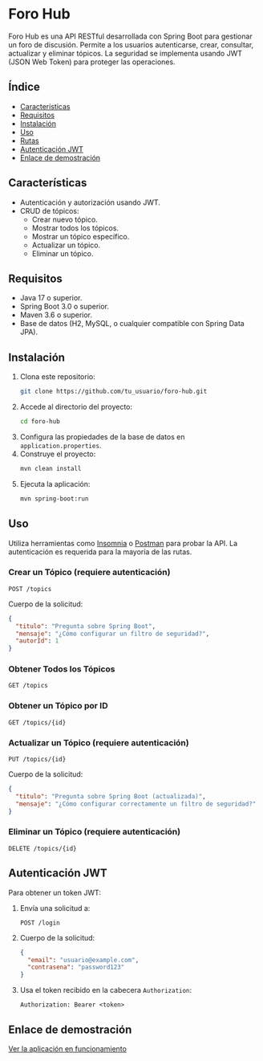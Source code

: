 # Foro Hub

Foro Hub es una API RESTful desarrollada con Spring Boot para gestionar un foro de discusión. Permite a los usuarios autenticarse, crear, consultar, actualizar y eliminar tópicos. La seguridad se implementa usando JWT (JSON Web Token) para proteger las operaciones.

## Índice

- [Características](#características)
- [Requisitos](#requisitos)
- [Instalación](#instalación)
- [Uso](#uso)
- [Rutas](#rutas)
- [Autenticación JWT](#autenticación-jwt)
- [Enlace de demostración](#enlace-de-demostración)

## Características

- Autenticación y autorización usando JWT.
- CRUD de tópicos:
  - Crear nuevo tópico.
  - Mostrar todos los tópicos.
  - Mostrar un tópico específico.
  - Actualizar un tópico.
  - Eliminar un tópico.

## Requisitos

- Java 17 o superior.
- Spring Boot 3.0 o superior.
- Maven 3.6 o superior.
- Base de datos (H2, MySQL, o cualquier compatible con Spring Data JPA).

## Instalación

1. Clona este repositorio:
   ```bash
   git clone https://github.com/tu_usuario/foro-hub.git
   ```
2. Accede al directorio del proyecto:
   ```bash
   cd foro-hub
   ```
3. Configura las propiedades de la base de datos en `application.properties`.
4. Construye el proyecto:
   ```bash
   mvn clean install
   ```
5. Ejecuta la aplicación:
   ```bash
   mvn spring-boot:run
   ```

## Uso

Utiliza herramientas como [Insomnia](https://insomnia.rest/) o [Postman](https://www.postman.com/) para probar la API. La autenticación es requerida para la mayoría de las rutas.

### Crear un Tópico (requiere autenticación)

```
POST /topics
```

Cuerpo de la solicitud:

```json
{
  "titulo": "Pregunta sobre Spring Boot",
  "mensaje": "¿Cómo configurar un filtro de seguridad?",
  "autorId": 1
}
```

### Obtener Todos los Tópicos

```
GET /topics
```

### Obtener un Tópico por ID

```
GET /topics/{id}
```

### Actualizar un Tópico (requiere autenticación)

```
PUT /topics/{id}
```

Cuerpo de la solicitud:

```json
{
  "titulo": "Pregunta sobre Spring Boot (actualizada)",
  "mensaje": "¿Cómo configurar correctamente un filtro de seguridad?"
}
```

### Eliminar un Tópico (requiere autenticación)

```
DELETE /topics/{id}
```

## Autenticación JWT

Para obtener un token JWT:

1. Envía una solicitud a:
   ```
   POST /login
   ```
2. Cuerpo de la solicitud:
   ```json
   {
     "email": "usuario@example.com",
     "contrasena": "password123"
   }
   ```
3. Usa el token recibido en la cabecera `Authorization`:
   ```
   Authorization: Bearer <token>
   ```

## Enlace de demostración

[Ver la aplicación en funcionamiento](https://github.com/KarlaMel24/ForoHub/blob/main/Multimedia/Foro_Hub.mp4)
